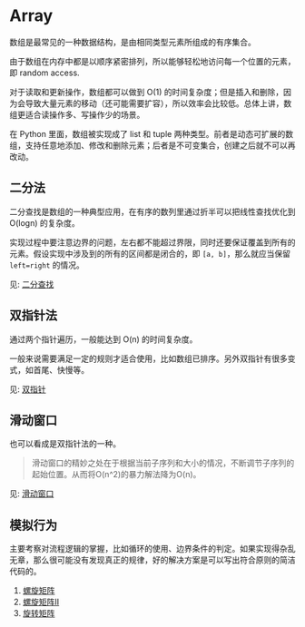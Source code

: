 # Array

数组是最常见的一种数据结构，是由相同类型元素所组成的有序集合。

由于数组在内存中都是以顺序紧密排列，所以能够轻松地访问每一个位置的元素，即 random access.

对于读取和更新操作，数组都可以做到 O(1) 的时间复杂度；但是插入和删除，因为会导致大量元素的移动（还可能需要扩容），所以效率会比较低。总体上讲，数组更适合读操作多、写操作少的场景。

在 Python 里面，数组被实现成了 list 和 tuple 两种类型。前者是动态可扩展的数组，支持任意地添加、修改和删除元素；后者是不可变集合，创建之后就不可以再改动。

## 二分法

二分查找是数组的一种典型应用，在有序的数列里通过折半可以把线性查找优化到 O(logn) 的复杂度。

实现过程中要注意边界的问题，左右都不能超过界限，同时还要保证覆盖到所有的元素。假设实现中涉及到的所有的区间都是闭合的，即 `[a, b]`，那么就应当保留 `left=right` 的情况。

见: [二分查找](/algorithms/search/binary_search/README.md)

## 双指针法

通过两个指针遍历，一般能达到 O(n) 的时间复杂度。

一般来说需要满足一定的规则才适合使用，比如数组已排序。另外双指针有很多变式，如首尾、快慢等。

见: [双指针](/algorithms/search/two_pointers/README.md)

## 滑动窗口

也可以看成是双指针法的一种。

> 滑动窗口的精妙之处在于根据当前子序列和大小的情况，不断调节子序列的起始位置。从而将O(n^2)的暴力解法降为O(n)。

见: [滑动窗口](/algorithms/search/sliding_window/README.md)

## 模拟行为

主要考察对流程逻辑的掌握，比如循环的使用、边界条件的判定。如果实现得杂乱无章，那么很可能没有发现真正的规律，好的解决方案是可以写出符合原则的简洁代码的。

1. [螺旋矩阵](/data_structures/array/matrix/spiral_order.py)
2. [螺旋矩阵II](/data_structures/array/matrix/generate_matrix.py)
3. [旋转矩阵](/data_structures/array/matrix/rotate_matrix.py)
